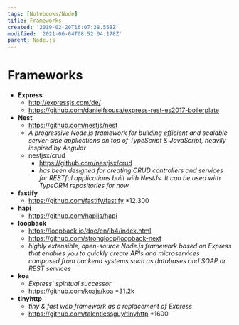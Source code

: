 ```yaml
---
tags: [Notebooks/Node]
title: Frameworks
created: '2019-02-20T16:07:38.558Z'
modified: '2021-06-04T08:52:04.178Z'
parent: Node.js
---
```


# Frameworks

- **Express**
  - http://expressjs.com/de/
  - https://github.com/danielfsousa/express-rest-es2017-boilerplate
- **Nest**
  - https://github.com/nestjs/nest
  - *A progressive Node.js framework for building efficient and scalable server-side applications on top of TypeScript & JavaScript, heavily inspired by Angular*
  - nestjsx/crud
    - https://github.com/nestjsx/crud
    - *has been designed for creating CRUD controllers and services for RESTful applications built with NestJs. It can be used with TypeORM repositories for now*
- **fastify**
  - https://github.com/fastify/fastify *12.300
- **hapi**
  - https://github.com/hapijs/hapi
- **loopback**
  - https://loopback.io/doc/en/lb4/index.html
  - https://github.com/strongloop/loopback-next
  - *highly extensible, open-source Node.js framework based on Express that enables you to quickly create APIs and microservices composed from backend systems such as databases and SOAP or REST services*
- **koa**
  - *Express' spiritual successor*
  - https://github.com/koajs/koa *31.2k
- **tinyhttp**
  - *tiny & fast web framework as a replacement of Express*
  - https://github.com/talentlessguy/tinyhttp *1600
